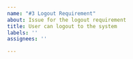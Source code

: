 ```yaml
---
name: "#3 Logout Requirement"
about: Issue for the logout requirement
title: User can logout to the system
labels: ''
assignees: ''

---
```



